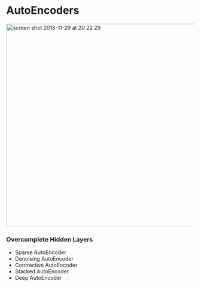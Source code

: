 # AutoEncoders
<img width="544" alt="screen shot 2018-11-29 at 20 22 29" src="https://user-images.githubusercontent.com/5506152/49236131-e5febb80-f414-11e8-8f58-42fa7862ea0c.png">

### Overcomplete Hidden Layers
- Sparse AutoEncoder
- Denoising AutoEncoder
- Contractive AutoEncoder
- Stacked AutoEncoder
- Deep AutoEncoder
